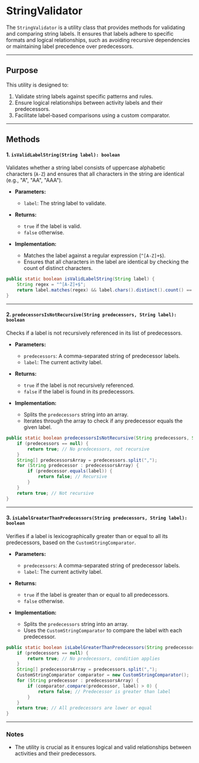 # StringValidator 

The `StringValidator` is a utility class that provides methods for validating and comparing string labels. It ensures that labels adhere to specific formats and logical relationships, such as avoiding recursive dependencies or maintaining label precedence over predecessors.

---

## Purpose

This utility is designed to:

1. Validate string labels against specific patterns and rules.
2. Ensure logical relationships between activity labels and their predecessors.
3. Facilitate label-based comparisons using a custom comparator.

---

## Methods

#### 1. `isValidLabelString(String label): boolean`

Validates whether a string label consists of uppercase alphabetic characters (`A-Z`) and ensures that all characters in the string are identical (e.g., "A", "AA", "AAA").

- **Parameters:**
    - `label`: The string label to validate.
- **Returns:**
    - `true` if the label is valid.
    - `false` otherwise.

- **Implementation:**
    - Matches the label against a regular expression (`^[A-Z]+$`).
    - Ensures that all characters in the label are identical by checking the count of distinct characters.

```java
public static boolean isValidLabelString(String label) {
    String regex = "^[A-Z]+$";
    return label.matches(regex) && label.chars().distinct().count() == 1;
}
```

---

#### 2. `predecessorsIsNotRecursive(String predecessors, String label): boolean`

Checks if a label is not recursively referenced in its list of predecessors.

- **Parameters:**
    - `predecessors`: A comma-separated string of predecessor labels.
    - `label`: The current activity label.
- **Returns:**
    - `true` if the label is not recursively referenced.
    - `false` if the label is found in its predecessors.

- **Implementation:**
    - Splits the `predecessors` string into an array.
    - Iterates through the array to check if any predecessor equals the given label.

```java
public static boolean predecessorsIsNotRecursive(String predecessors, String label) {
    if (predecessors == null) {
        return true; // No predecessors, not recursive
    }
    String[] predecessorsArray = predecessors.split(",");
    for (String predecessor : predecessorsArray) {
        if (predecessor.equals(label)) {
            return false; // Recursive
        }
    }
    return true; // Not recursive
}
```

---

#### 3. `isLabelGreaterThanPredecessors(String predecessors, String label): boolean`

Verifies if a label is lexicographically greater than or equal to all its predecessors, based on the `CustomStringComparator`.

- **Parameters:**
    - `predecessors`: A comma-separated string of predecessor labels.
    - `label`: The current activity label.
- **Returns:**
    - `true` if the label is greater than or equal to all predecessors.
    - `false` otherwise.

- **Implementation:**
    - Splits the `predecessors` string into an array.
    - Uses the `CustomStringComparator` to compare the label with each predecessor.

```java
public static boolean isLabelGreaterThanPredecessors(String predecessors, String label) {
    if (predecessors == null) {
        return true; // No predecessors, condition applies
    }
    String[] predecessorsArray = predecessors.split(",");
    CustomStringComparator comparator = new CustomStringComparator();
    for (String predecessor : predecessorsArray) {
        if (comparator.compare(predecessor, label) > 0) {
            return false; // Predecessor is greater than label
        }
    }
    return true; // All predecessors are lower or equal
}
```

---

### Notes

- The utility is crucial as it ensures logical and valid relationships between activities and their predecessors.